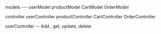 <!-- # Shopping-Cart-Full-Stack -->


models --- 
userModel
productModel
CartModel
OrderModel

controller
userController
productController
CartController
OrderController

userController -- Add , get, update, delete